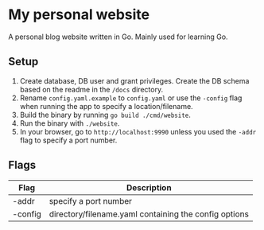 # My personal website
A personal blog website written in Go. Mainly used for learning Go.

## Setup
1. Create database, DB user and grant privileges. Create the DB schema based on the readme in the `/docs` directory.
2. Rename `config.yaml.example` to `config.yaml` or use the `-config` flag when running the app to specify a location/filename.
3. Build the binary by running `go build ./cmd/website`.
4. Run the binary with `./website`.
5. In your browser, go to `http://localhost:9990` unless you used the `-addr` flag to specify a port number.

## Flags
| Flag    | Description                                           |
|---------|-------------------------------------------------------|
| -addr   | specify a port number                                 |
| -config | directory/filename.yaml containing the config options |